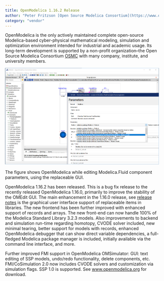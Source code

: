```yaml
---
title: OpenModelica 1.16.2 Release
author: "Peter Fritzson [Open Source Modelica Consortium](https://www.openmodelica.org/)"
category: "vendor"
---
```


OpenModelica is the only actively maintained complete open-source Modelica-based cyber-physical mathematical modeling, 
simulation and optimization environment intended for industrial and academic usage. 
Its long-term development is supported by a non-profit organization–the Open Source Modelica Consortium [OSMC](https://www.openmodelica.org/)
with many company, institute, and university members.


![](replaceableGui.png)

The figure shows OpenModelica while editing Modelica.Fluid component parameters, using the replaceable GUI.


OpenModelica 1.16.2 has been released. This is a bug fix release to the recently released OpenModelica 1.16.0, primarily to improve the stability of the OMEdit GUI. The main enhancement in the 1.16.0 release, see [release notes](https://trac.openmodelica.org/OpenModelica/wiki/ReleaseNotes/1.16.0) is the graphical user interface support of replaceable items in libraries. The new frontend has been further improved with enhanced support of records and arrays. The new front-end can now handle 100% of the Modelica Standard Library 3.2.3 models. Also improvements to backend and simulation run-time regarding homotopy, CVODE solver included, new minimal tearing, better support for models with records, enhanced OpenModelica debugger that can show direct variable dependencies, a full-fledged Modelica package manager is included, initially available via the command line interface, and more.

Further improved FMI support in OpenModelica OMSimulator: GUI: text editing of SSP models, undo/redo functionality, delete components, etc. FMI/CoSimulation 2.0 now includes CVODE solvers and customization via simulation flags. SSP 1.0 is supported. See www.openmodelica.org for download.

